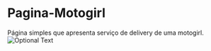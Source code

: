 # Pagina-Motogirl
 Página simples que apresenta serviço de delivery de uma motogirl.
 ![Optional Text](../master/myfolder/img.png)
